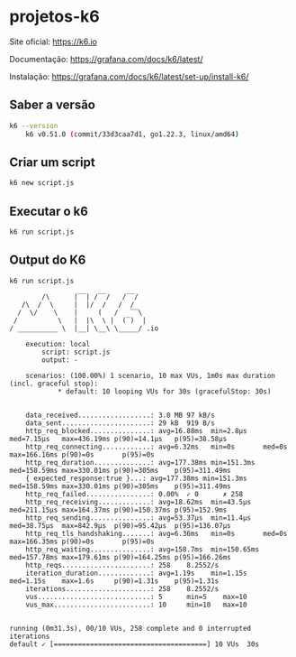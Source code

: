 # projetos-k6

Site oficial: https://k6.io

Documentação: https://grafana.com/docs/k6/latest/

Instalação: https://grafana.com/docs/k6/latest/set-up/install-k6/

## Saber a versão

```bash
k6 --version
    k6 v0.51.0 (commit/33d3caa7d1, go1.22.3, linux/amd64)
```

## Criar um script

```bash
k6 new script.js
```

## Executar o k6

```bash
k6 run script.js
```

## Output do K6

    k6 run script.js

            /\      |‾‾| /‾‾/   /‾‾/
       /\  /  \     |  |/  /   /  /
      /  \/    \    |     (   /   ‾‾\
     /          \   |  |\  \ |  (‾)  |
    / __________ \  |__| \__\ \_____/ .io

        execution: local
            script: script.js
            output: -

        scenarios: (100.00%) 1 scenario, 10 max VUs, 1m0s max duration (incl. graceful stop):
                * default: 10 looping VUs for 30s (gracefulStop: 30s)


        data_received..................: 3.0 MB 97 kB/s
        data_sent......................: 29 kB  919 B/s
        http_req_blocked...............: avg=16.88ms  min=2.8µs    med=7.15µs   max=436.19ms p(90)=14.1µs   p(95)=38.58µs
        http_req_connecting............: avg=6.32ms   min=0s       med=0s       max=166.16ms p(90)=0s       p(95)=0s
        http_req_duration..............: avg=177.38ms min=151.3ms  med=158.59ms max=330.01ms p(90)=305ms    p(95)=311.49ms
        { expected_response:true }...: avg=177.38ms min=151.3ms  med=158.59ms max=330.01ms p(90)=305ms    p(95)=311.49ms
        http_req_failed................: 0.00%  ✓ 0      ✗ 258
        http_req_receiving.............: avg=18.62ms  min=43.5µs   med=211.15µs max=164.37ms p(90)=150.37ms p(95)=152.9ms
        http_req_sending...............: avg=53.37µs  min=11.4µs   med=38.75µs  max=842.9µs  p(90)=95.42µs  p(95)=136.07µs
        http_req_tls_handshaking.......: avg=6.36ms   min=0s       med=0s       max=166.35ms p(90)=0s       p(95)=0s
        http_req_waiting...............: avg=158.7ms  min=150.65ms med=157.78ms max=179.61ms p(90)=164.25ms p(95)=166.26ms
        http_reqs......................: 258    8.2552/s
        iteration_duration.............: avg=1.19s    min=1.15s    med=1.15s    max=1.6s     p(90)=1.31s    p(95)=1.31s
        iterations.....................: 258    8.2552/s
        vus............................: 5      min=5    max=10
        vus_max........................: 10     min=10   max=10


    running (0m31.3s), 00/10 VUs, 258 complete and 0 interrupted iterations
    default ✓ [======================================] 10 VUs  30s